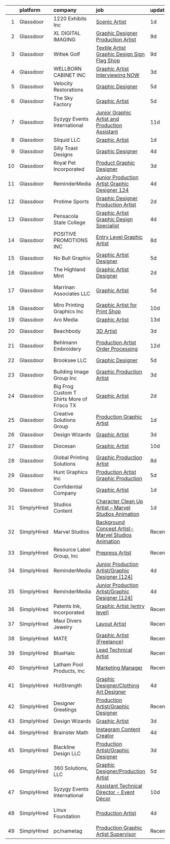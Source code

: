 

|    | platform    | company                                       | job                                                                                                                                                                                                                                                                                                                                                                                                                                                                                                                                                                                                                                                                                                                                                                                                                                                                                                                                                                     | update_time   | location              |
|---:|:------------|:----------------------------------------------|:------------------------------------------------------------------------------------------------------------------------------------------------------------------------------------------------------------------------------------------------------------------------------------------------------------------------------------------------------------------------------------------------------------------------------------------------------------------------------------------------------------------------------------------------------------------------------------------------------------------------------------------------------------------------------------------------------------------------------------------------------------------------------------------------------------------------------------------------------------------------------------------------------------------------------------------------------------------------|:--------------|:----------------------|
|  1 | Glassdoor   | 1220 Exhibits  Inc                            | [Scenic Artist](https://www.glassdoor.com/partner/jobListing.htm?pos=105&ao=1110586&s=58&guid=000001822efb7ac3ab1bb37015bfdd7c&src=GD_JOB_AD&t=SR&vt=w&ea=1&cs=1_697640ac&cb=1658645609497&jobListingId=1008023121296&cpc=C1BF6838CB3F0E92&jrtk=3-0-1g8nfmun5ihlv801-1g8nfmunvj46s800-15527922810f0492--6NYlbfkN0C2ruSLbldHgJRxGqX58M4ekFWuaOJ1Xy3nZgzYPyc2K5DCdI3untnDGzvEr169cKZNgMJW2ztroVJfj03lEsLmzORnLC1o3jre0oAlCk2y7HVDXlcgyXFeh6MGMvw3-WDSZHbEiaj46qFxEGUDuNrlCJBxxVOXR4s51v1ewCrwASw4ewkWnoPMfk9Yo3QkYsFBHBnD1lGGTIDnL3bSeZtrG_31IjdcdR4awEadTMojYBK5mE8y50kuIzqV4qPR4oFYXZTX7qCj1CfrNERXBgkkXYdotzODoJ4ecsM3yA2Ev1O84XYVUKtg5xfyeSLi74vCNLHK6fsWgAMsn7l2wWgweuNDvo2G4CbIj9I2Cr3PzZLH0pf4YL1wgUpbjvwNj823NG9Jnr3JVRwBfct9cKsS9Ey5WpY2D3Z2dFAuSEb_6GCwmRQk_BOg9--2DFJT4Cyw1vHYDd8wgUg06ey7f7xYxinp_ROLd6DGn_EDN4liPKC_LuudNZ-irJUwTEgUwylMSs96yFpDmA%3D%3D)                                                                                                    | 1d            | Nashville, TN         |
|  2 | Glassdoor   | XL DIGITAL IMAGING                            | [Graphic Designer Production Artist](https://www.glassdoor.com/partner/jobListing.htm?pos=108&ao=1110586&s=58&guid=000001822efb7ac3ab1bb37015bfdd7c&src=GD_JOB_AD&t=SR&vt=w&ea=1&cs=1_7617a273&cb=1658645609497&jobListingId=1008005402147&cpc=B05B6D422C45E27E&jrtk=3-0-1g8nfmun5ihlv801-1g8nfmunvj46s800-0879dd7db182a19e--6NYlbfkN0CPEiJEzZq4I_K6S6Q9VC1QMfIsI0INZ1UYi7vjgDL48do-bvsq3-GM81kkpvxJBlr2Dr1XOpgQrMJ1O75Q2NGHSCZSJQCmA16Y2qO9eqyn7iI0WtSjTxOz3PkRvBy1vdzXxJ0W-8lX3J2X4Ui8_em1_En00wuKqZ27HdpNPjDkdtLo6AgdXN3JfGFEHoHBxdu4lCBA6M6vuGGLbVmXhXqcFSQSfQITStAD2DGX9vMmXOK-Lc9VQmVsRDLc5j3hzDWIU6NFVCiZeA0JXw9w3Uy3GqDpgz-Zw4I8_roHL75HWKKglYKxXH2r3u0jARLEkzQVDVroa7wAktPd5bkE0rRR_x4GtQ43NH8PENykwpkyulLT6ezjA1HH0mdbgOZaV0PlWvlfsNYf3c7s5EY0bwfhMr9TJ6IQw0srniGg8TlQM0Io5N6jh3IjlmsqoKH6VFlA02lUzDCj1ua_95Vp_WbEmwuSFIdYMs4LLRFtT4X8G-eRIG4qHrTDWh_5IMBPxkRkubA3gwLWX9_ibV8sScFB)                                                                           | 9d            | Dallas, TX            |
|  3 | Glassdoor   | Wittek Golf                                   | [Textile Artist Graphic Design Sign   Flag Shop](https://www.glassdoor.com/partner/jobListing.htm?pos=106&ao=1110586&s=58&guid=000001822efb7ac3ab1bb37015bfdd7c&src=GD_JOB_AD&t=SR&vt=w&ea=1&cs=1_9e0770df&cb=1658645609497&jobListingId=1008005831387&cpc=F1339989C5CB8906&jrtk=3-0-1g8nfmun5ihlv801-1g8nfmunvj46s800-992c8723777ec5b9--6NYlbfkN0Af7IH--f52cTUDwFMUanxXcd3NiV5wYJyzlyk1G5yREYcHNsx28vaP4liTQMowwOTqf-Kc5sDHJNBP5Kzoire-XtBzx2UkO3FQlxOWSrJ5L1Zhli1IYJ_z_bRkPwZFVhPCdaTcxDWWq3jbHsMrRu-fwSaRlR4Kp23XxZBbG4Q3-ohDZhSnED3JO-G7Fe4AZ_GExJwAGb5q-21s-O-w_2eEUISb98zL5BG_giuD56g1tBn-HuLDZ-mfW6ai1CT90tkwA4BvDzbuT_zt-dU0KgmdNwjYQ7g-QNkcn2HQc6wjK6U8AIMwC6l_u8ecvOwA57MogNypk7_863Js-NZrTrduqzBnnt_RJdRR1fn-W0ETEn1YehBBDrjCh6bR0vuiY_d3oxHnE3eykNctoGt5J0IVrYIc3f4zLXjR1ou5qsbxeNrVMBkwzEd9sR9MyqtIGeMxY6dRIOwmUFIQwaAsFZ9GjRMTnnEH_Z33KNcLLNS_YlnYejaYbc7VB2QwJu6AOITEg90Qu5CzJWtKvqyM5T9Q3vrxi4nJgj4%3D)                                                 | 9d            | Elk Grove Village, IL |
|  4 | Glassdoor   | WELLBORN CABINET  INC                         | [Graphic Artist   Interviewing NOW](https://www.glassdoor.com/partner/jobListing.htm?pos=124&ao=1110586&s=58&guid=000001822efb7ac3ab1bb37015bfdd7c&src=GD_JOB_AD&t=SR&vt=w&ea=1&cs=1_1f11c08f&cb=1658645609500&jobListingId=1008017552221&cpc=56C4EA4A1A191A49&jrtk=3-0-1g8nfmun5ihlv801-1g8nfmunvj46s800-1847472463b781df--6NYlbfkN0AhkjNy_Xj15MaJT8SEVZ_cPLF5-iMt0WSLYnUgPquIKLZkf64LcCBhO6pe0Zxwsq0rnfcOMMPAOY6gpFHejSFos_A6OgFD4Epv7rL0UYgr051P9GyongRzFBdFh3SYtAfD8y0NmFOv44G4sCE4xzsWaLGOJQ25YJOiIhw5bp2r7gOF3HK9pQdhR1fpmSD2NU-Iw688PQQmyy7v-kNjnrKjpvkixI3hdxBHE4tR5733Vq-x3xgLb52nPOoUSzh2t6rLsVwCXoh6RzcmLW8iXUka8gpXyTqqQ6BiHq9H8O7wysba4uphh7edLQZlO_MaQx6cpnfGwqreazZqAD3FhemLA_xb3wWkLzAisYTCttrlRZnCNcTAAH9f0ccHJiE_r5qKGjspV3PFfNKFpEvESNejLtz2Aslp7gk0WMvB6gpKeAoJkYSdut89XhjqtiX_mZIlVCv1_6XlN81WnqJ9x2-5Q--X-BFRGdin5wmlMhfTAddZzFVOrmhnb7yyxGfpmvzrsL4B0nb5iQ%3D%3D)                                                                                | 3d            | Ashland, AL           |
|  5 | Glassdoor   | Velocity Restorations                         | [Graphic Designer](https://www.glassdoor.com/partner/jobListing.htm?pos=123&ao=1110586&s=58&guid=000001822efb7ac3ab1bb37015bfdd7c&src=GD_JOB_AD&t=SR&vt=w&ea=1&cs=1_e2926a88&cb=1658645609500&jobListingId=1008013188084&cpc=FF950A86FEA5DF54&jrtk=3-0-1g8nfmun5ihlv801-1g8nfmunvj46s800-718879dd498138ae--6NYlbfkN0AN77IQYG4qNB0SF0w9dx5AeT6p643ab1gAjaH6HGqssSTiJOziOUFQx-rkxQ2Qw5ZqiSzp86OiE4exoQJyMO2XAhdwGS-oqOCs2Pc9WhbFBAFnax7egHdK2Ha3IMrKVKM9fone8Cqh9ipemaNtng3ZfSxjancQh_XMC3MbpMmbdAtvXX8pZwUythVfsb4jJZ9c8ZAbfFfZLLD6IoQnZzn_z80WSIpX3SEAbJebGnDCDfizhBixBKptMvwloTU695-9t7QxC0_cuP__n3bR1yIdX4vppgZnEI7AOryhTHT2r08UADoJBFrXvqwblFFnhUxcITBR2XSvM7ptKcDGkLP1dyx421kQVr0t5LiiHFW-TkeL9vnWUN_wRqrizMsea6NZX9D0lnp9ajGWysGv7Zs1X_6pK_8INtDZmVShCspZpDEs1W_JdCJ2-98Ybtg97vTKgr7vjM72AzbEnjbEwEVu-QvB2Y6xVI7BuAw0y0QWidNTXwiRylgBkURgutBoy4TMoLtl7_hu9hQqynvP81Jiji17CGFAV2AUXCJzZXJnZoJ789AXw8c_sQQb5_0pa8PIbJhR2GVp32R8UhQA6Po9mfVrpeVvwSG9mfvdr98Bwg%3D%3D) | 5d            | Cantonment, FL        |
|  6 | Glassdoor   | The Sky Factory                               | [Graphic Artist](https://www.glassdoor.com/partner/jobListing.htm?pos=102&ao=1110586&s=58&guid=000001822efb7ac3ab1bb37015bfdd7c&src=GD_JOB_AD&t=SR&vt=w&ea=1&cs=1_32caac3e&cb=1658645609496&jobListingId=1008012115810&cpc=D726EEAC21ED87CB&jrtk=3-0-1g8nfmun5ihlv801-1g8nfmunvj46s800-a8fdf294f412da8f--6NYlbfkN0DAwgduWqBP7ymGN-lTADpinz2i-23XbRAyg5ywqS-MDfYRIU0B2snNffV8zPMQCFOZ0MTHs0A7nnEaV8Ga8q_wflRm0RZO1nrMvg8SvKunCLEycFigDJzZfxZwP0_gCkx2HGyx2T8eL3q4LFQAj4e2yXr80ACd2HnLvr3huSOpUimef9Pp0o4pVsU9ocDHI-7UpV0BkgMN_ay2fT9kdkKOcWY5cDT_7946nWddceklL9l7fqDgJ3ybCYhm8GvafegZvKA6hhcMjoECwKFcG9Dz5vAT2shYMsLk1s8GDWzv2-d6YdPkiOGidodC6kA54EY4d2G40pdoBKq_OB6mhsKV4KiPPj1CtEa-GhhqVWO4al4bcpEeMNHefWFrnRRG2jiw61p44Sqdx9z5gmDNfPO4CUQkef27kTdGJJEuqkE02V1KXRaLUuofXFNU4fGzq_O-5W4Ht9j4dTAgtTtrUPQbB-6ctVwdZK1XR5ovxfCpsCTWRWQMdB6gFLDJHm2-SFo%3D)                                                                                                                 | 5d            | Fairfield, IA         |
|  7 | Glassdoor   | Syzygy Events International                   | [Junior Graphic Artist and Production Assistant](https://www.glassdoor.com/partner/jobListing.htm?pos=130&ao=1110586&s=58&guid=000001822efb7ac3ab1bb37015bfdd7c&src=GD_JOB_AD&t=SR&vt=w&ea=1&cs=1_a1b6f877&cb=1658645609500&jobListingId=1008000529499&cpc=48B9F4758953335C&jrtk=3-0-1g8nfmun5ihlv801-1g8nfmunvj46s800-2e73247150be68bb--6NYlbfkN0DAqrE0ubcd1i61l-uBTtouJ2NQ4lWg7PeDLWwMGm-v8r0Urqffh4se_blAJTipohOrLJ1mLfKR62RYD2YWPA9v4nbGP4NbViKGrbsAi9o8c5qINUi8Y_D9cCMcgnEL9DMowwB4vSn5L5tPddvRPD__nFDoPQ0YVSXCeueGBd1KLY1zCTKr5Y8mZuq3Ifp8PZOZaanRA92K9Hosjk4Cvx_-52iQZc6IC0t4j3Dhdyi4kiU1KFUd_p-hnqCGr5axVdwnIZGDrM6nk8rvmMIK24BSAnvoRDz9QQMjEiHGDXcQ4hri9dgUDT2kIEPJ65nEnJXgiTppPDlKO3sKm0P_AvmAZyVmtlVJ-3z6EMwcrgs4IxRb5qr4sx-1kBZDo3ZsV9usltpVHT1h11viq_yUtpmb_aq7XrLdnAHbTLAi1B_N3L2bRb_fmVyuiIvd8ZFeARGFr-sizyNw1dO8OUhm4atO4XUvu11UZ4jQ6f6vN9rxpKlv8IuE5cqKWKuONPsCmkXquYA8q22PIVad1a90g5ib4oZja8NJT6w%3D)                                                 | 11d           | Gaithersburg, MD      |
|  8 | Glassdoor   | Sliquid  LLC                                  | [Graphic Artist](https://www.glassdoor.com/partner/jobListing.htm?pos=122&ao=1110586&s=58&guid=000001822efb7ac3ab1bb37015bfdd7c&src=GD_JOB_AD&t=SR&vt=w&ea=1&cs=1_c4f25762&cb=1658645609500&jobListingId=1008022929441&cpc=217C45A42544DB93&jrtk=3-0-1g8nfmun5ihlv801-1g8nfmunvj46s800-49c4cd4ee58b5291--6NYlbfkN0AxL4XJCSIpkSFElQoc1KUzmDHVTJiB4qhk3U5zkziJ5O5ZdAoPxm96k4FNah-_rkoB47EePcl73HgMX4DaSvPRfcoDCXeADc75_40atIoZkpNTCI-SrSYYv30JtvxfoJa5kgHsPbEmQm9xe2-lDg0DfBzpb2Q1rWsJ30z-iIgCETE1qxe0yNM0ZOuXiQz3P6xW63zRz0bEl-MxFl5PW9I1Qek77C2JNrtU1Xnt83tJmBCxEV3Ko22I5KhY8dDwYdQkYuBaOJf_TcXpRWyOEBc6ieoK10jF0JmR51C-4qdlByGRkGBpm7Moe_PX_EOuhfteCmQf86bFVSzjdx5GGLa8M6nCa15FdfGkMz-VUXrpaJsN95UaloG4S_PFtsT68_gMtyS3RZZpUQtieNDJxYhjkmE_B9ew-zdIURH2VKIiPiPh5sENll4rwAAb6Zyf5aa5f_pAZFMDdJO5yaMlrqbhDAlJyiBr2t09B2crEllLX4J-20WfwALhwFWHK476nw4%3D)                                                                                                                 | 1d            | Dallas, TX            |
|  9 | Glassdoor   | Silly Toast Designs                           | [Graphic Designer](https://www.glassdoor.com/partner/jobListing.htm?pos=112&ao=1110586&s=58&guid=000001822efb7ac3ab1bb37015bfdd7c&src=GD_JOB_AD&t=SR&vt=w&ea=1&cs=1_24dbc047&cb=1658645609498&jobListingId=1008015411905&cpc=D1B7150B9C545245&jrtk=3-0-1g8nfmun5ihlv801-1g8nfmunvj46s800-1b0564d68a60201e--6NYlbfkN0DsBOlmEAMqZtav1V1WKZO3RUElpafjggtWvxyDQ3xFSifppBEtoJtm6FCYdyZC9TlDb7PYDUWT3YIIDYZjVBRtRs5PMjFfL4cR-lX7zPCxF5bLabKD9i12CiMN-BKsqG0TKTj1yUrtgrtLwi0Fcio0bcp5Hw3JpkO09jqur2GcBGHnj8Suu-dn8SvsopDbOn0rAvWmoJ6xsb6Jam-7kq_yyHa2ZhUS8Z1kU3uBWxZOdTZa-W8y_kXm4ZpZShDP-vn-T7YuNNNS4FLmiQmaMIMp-Zm5KFEhw4-2dINMxArid2L8j3WdewCdY0LqCWJAJf5EvD6e6-u6EJlCQZDBRTWIHAsX0t4KQoJAWu4iluyo9-bLMtCdoI9KeHreD-MnMEIyq6T5JhHQkTN7kvILHEF2gh26wQfvXCOZ7F7RkakmFCJRG41iiPj9H9tatdTjaHKDBhi-2Xb40-ggUCsPWcufO7E8Lpri28j06PNmSVcXzwKb18IwSR7ZvAvTcTtG0Vs%3D)                                                                                                               | 4d            | Greenville, WI        |
| 10 | Glassdoor   | Royal Pet Incorporated                        | [Product   Graphic Designer](https://www.glassdoor.com/partner/jobListing.htm?pos=126&ao=1110586&s=58&guid=000001822efb7ac3ab1bb37015bfdd7c&src=GD_JOB_AD&t=SR&vt=w&ea=1&cs=1_5750c3bc&cb=1658645609500&jobListingId=1008017249555&cpc=281FE6ECBEE2538F&jrtk=3-0-1g8nfmun5ihlv801-1g8nfmunvj46s800-15276c46dba5b718--6NYlbfkN0D0ZqxdZg2TwcIemQ4yr89eGinLCR7bn2QHXosobzuZIHndTq0DHpIG9qUZW2MXIn0pRvJ1kp0T4u8c-JJuz8rqbdKpNehGxzsVdwbCF8rU45XFo4Motd4zt1jh-wgwDW47wi--9YW8xfvbyyMV-U_Z87jHXm6DdaZrg22m1naCSqmKHhodu8VXvcKtUFFOCaAY3Db-vpPsu3bWMR5zRsOY3vO8il6UAHyCe8W5jC-s6zQbnEIAQX8BEsAFYYoKwImIol7F8XTJ_A1ScJ--lHKafFcOupqngwzZWs13MPc8F6bzdlmAM8moij6lXrU6lfWXwxcyiawdrlPHsoGSbHIQpElxTIBU0Sfz7q1NpbmT42CkFyG1UiW1irshnlPHR88mPzn1D-jLcXqvNOwH_SHC8qHOofs_iS29hmk68qD0lsnSh01IYfQkSbukAXYNJjZtzwmX5EzlcKl1vpQ6o2y2vSDgvIhW18MylQhVq1aUUEPqQ4drNwAJwUpE6lLc9VMUxkGISFz6Cw%3D%3D)                                                                                       | 3d            | Hastings, MN          |
| 11 | Glassdoor   | ReminderMedia                                 | [Junior Production Artist Graphic Designer  124 ](https://www.glassdoor.com/partner/jobListing.htm?pos=125&ao=1110586&s=58&guid=000001822efb7ac3ab1bb37015bfdd7c&src=GD_JOB_AD&t=SR&vt=w&ea=1&cs=1_d4a7a59f&cb=1658645609500&jobListingId=1008015049343&cpc=8795CF9063CD573D&jrtk=3-0-1g8nfmun5ihlv801-1g8nfmunvj46s800-483923777035cfd3--6NYlbfkN0BV5xWQvMmIkgUcdRWb7iWRWS4LnwJ0A4ASNg0KGqrukA_POA8ifgoOj7ZHGRdIKnJ6hU-Fy6hPRatKZ6qieiqvEvHj1oqrTY0pPiXCJ8Br1qXsme6Nkk9Pt9LV9bT_ahxJy2MUFPpA0rgFw3VAzODJAa2N6_q5OshETSVwVEzbW1JPJkimDcEuDGFDkUvGDcGdQHwuC6zL7ADEXQlkwydaIUSP2w6wpyDbU9uaHYJ_4U_uyAOs9xzK9tOVV2yQ3HeCjWP27-gTfGIIRZP5sDE0z7YRIPdqQv6K78ijZkcEY_B-aBeGqaKutZAwcIOT0k3P2aNVvuBo6JZTq57wNQwMmypMnEXTa5iG3sp8H6XpdYAYNuUKRztM9u7_t_l3VdfCNq4moI9zGzHTfFPoPz_yr0Zl5RP2CMhvznNG8f3N7_lTaSUvu_kRtADAlBuNhIrpft01EA7TR0wjNOL9ZlGK1-oh6Ik_GRlFilQWZaNYgznuKpJKES4HNaVLsH8fcfN1GId5jPoZrQ%3D%3D)                                                                  | 4d            | Remote                |
| 12 | Glassdoor   | Protime Sports                                | [Graphic Designer Production Artist](https://www.glassdoor.com/partner/jobListing.htm?pos=119&ao=1110586&s=58&guid=000001822efb7ac3ab1bb37015bfdd7c&src=GD_JOB_AD&t=SR&vt=w&ea=1&cs=1_0c2f632a&cb=1658645609500&jobListingId=1008020644097&cpc=AF02A54CD0F60729&jrtk=3-0-1g8nfmun5ihlv801-1g8nfmunvj46s800-00b6188497aa4cc8--6NYlbfkN0CwiEwbdmvrVHvHW9d9F7SLtR4mLhmH1TiQoWvCTvHixmtSb8Z0WEK163ntr0nASGL_3cy9EsOlYaKnkUuzWlFS9tZ4AhvxdTRGqHeDHsVBef5n3ZXfzk5qIW1FWT3XF1scCRN63PjpAeJ-QmwnmWYXuT8DkwcE3NA_MLZ2DichtE8urJGhsO_TxswY32EmDBTQ363eaeLv1rgkObEfZgzAfedLbRDDZIWZpHS_PdeAcMAdHDj0n04uYUJ0IIq8Bh0fVo55yGIIQYDgp2PhrGztMuNpkT9yGTNel-uqEKTV2DHuu4iSUAasW2fsBcRnjIt-baXqX4pRpEs4I0KcZ5HYAeuXYeEBJ-MSOc0Zrrv8ug58-OSymeYxAeQxXM94f5-z3xrX-91Tdu9QNsn3i4Of837MT-TFFunkN-oxWG2HLMQf4GQdXk4Rk2S7vbZU9NEaDSg4e5xgRpqHhrdKKuzFbp2AeJ7ZWE943Z8EtGmgzLojBWuQmOykMgk2GWVA262-8Q9QeJ8B9sxtX6N4GFw4)                                                                           | 2d            | Seattle, WA           |
| 13 | Glassdoor   | Pensacola State College                       | [Graphic Artist   Graphic Design Specialist](https://www.glassdoor.com/partner/jobListing.htm?pos=117&ao=1110586&s=58&guid=000001822efb7ac3ab1bb37015bfdd7c&src=GD_JOB_AD&t=SR&vt=w&ea=1&cs=1_55c11203&cb=1658645609499&jobListingId=1008014269685&cpc=88C71AD61D38E582&jrtk=3-0-1g8nfmun5ihlv801-1g8nfmunvj46s800-f0a499c2a47508f8--6NYlbfkN0BrQ8kbDnA2Z24IGF5ZG6_ba3EmzzgM2IByfSEm5EJYdRvdefjw2PHzO3jIGd80qrPymbHMT2xt26xqXg161hnhkti5W8F64xMTWgUKiuaIhZ9uaed2qMO7ctb3qkPBnA_0fHMXGzXX9kVtfekH3bd9gra8Ck6AcIO6Yn0-Sk9Na_nh6KekC0NEJyFfEKPSt8t62w6wf1Xbrbw-SXzC53Oq4gJbGWlMMRsbJ1MAOO_XZDq0_G2NPlCEacH0eS4imPTswKvd94cktF3mPTBaskqPLMkHv2R7b3wahYVSECdG9-tuy1QK7ng-bPubWNxGIEcsY0xTdON2WGbqgRE-6ggr2P6BcjS1NMAQ82mYP7ILb91WcrkNizJfelSIkV1HPb49q6rxIVp0aJzgHoCK0i0BjSjmV2A9CIqKVqww7rC8jnuuEgsTZMHJl4lE4mirLM4BDBK30gR-R9KXISWW3bjAGRLOOXKeWUQWoaCLvWroVd5DRjICAB4bVYrtUHlnb4-c44xzpwqCFA%3D%3D)                                                                       | 4d            | Pensacola, FL         |
| 14 | Glassdoor   | POSITIVE PROMOTIONS INC                       | [Entry Level Graphic Artist](https://www.glassdoor.com/partner/jobListing.htm?pos=110&ao=1110586&s=58&guid=000001822efb7ac3ab1bb37015bfdd7c&src=GD_JOB_AD&t=SR&vt=w&ea=1&cs=1_832995e1&cb=1658645609498&jobListingId=1008008432789&cpc=9FFE37255B2C047E&jrtk=3-0-1g8nfmun5ihlv801-1g8nfmunvj46s800-98b47749266ed3dc--6NYlbfkN0BxkLIcfe0oqaYINownie861a0BJtkzmJW-WyGv8J0JYLPI_pkCjhnMU2Sahv1K28tUy9OoKNHnn_mzEpIJ1ihvUIFFwpimNg8RAwffIBIg8QHjMblIN2KKLIvsHVW-qDud3XsDEpPRfXwXkVIrxTj7pZAuN6-DFQNeXQ4AzUle0ydCJGPmBxMIK6VFk5NWnXtlnfbD3afKpQT-rfCKWRQP-o6l9HuvvAhultWbPF2UVqIlZ8GCC0N3_TkOZAs77c4WQ5OW4TNH55s6Vv07AteCueFuMWEfw_8FYWL6QecNpWJ03PhDeeieEnSHRYW-7lRyOtGUvTnj8jfAcrSLN63kJidNSLf5ca6LBBTW2akXeB2VfwwAT1Nu1fYNcBrNbB10A-g_jGjla1IZQ5jCAa9pvlqm4UhdL-33K1EAve-GA5vqpwe4l2kPwgkvbib9j33KXWJXmYT87zqGaT0mM7jcZl4ZRZ8YNJA5RdTDvTxQK0QmtzarEkO9TuCGbSyaKEGPMmYkau-WNg%3D%3D)                                                                                       | 8d            | Hauppauge, NY         |
| 15 | Glassdoor   | No Bull Graphix                               | [Graphic Artist Designer](https://www.glassdoor.com/partner/jobListing.htm?pos=113&ao=1110586&s=58&guid=000001822efb7ac3ab1bb37015bfdd7c&src=GD_JOB_AD&t=SR&vt=w&ea=1&cs=1_137239e3&cb=1658645609499&jobListingId=1008013155811&cpc=A938E184CF850189&jrtk=3-0-1g8nfmun5ihlv801-1g8nfmunvj46s800-9280b467050f7008--6NYlbfkN0DdNONLqhA8z6QrX6vw37qu8cGScUjPKwqVQr3YAsb4-4kNYp2ihaw9pBTfR2Pr2sOjS3SbW9jIWRlbSodcjy2t83u5O3sx0CEEPNChaDPmX3BWGu-dPAMc1e2b03vahfsbiIjslEMBDhVUpUEvOAimc2ly-RhUZVTfzVinDTToCsPIgaH4_M73nQuWTWTXsk8NeZPnasam6MrxBE2UWBH88xKaF2gCeUxSD-Iw6dMSF0gxV9XkfHikiugVW2sg-fla8YIeySAueIorjxC62bjNx9GbfvGs9AoZSahGlbyatDMEUA__tWjtTnRH8lSlK9JPAcJEmwonVGHhyyt9xtPXxkPTtcCF7n7rG5BCgxykFj99kz8Elb1h_0bDTSro-q1AtTEcMXULz9PZ80XKrdhq6rs-Z1sQ1N2fmgj2n5T1AIA1Fz5NorL4fC_F9L0gWRQbYZ52Pa1tsUruyVzuuIiy1XxiekjALffUvzM-izg1q4tFMT_27xNgBXQDtaQPQQA%3D)                                                                                                        | 5d            | Pinconning, MI        |
| 16 | Glassdoor   | The Highland Mint                             | [Graphic Artist Designer](https://www.glassdoor.com/partner/jobListing.htm?pos=103&ao=1110586&s=58&guid=000001822efb7ac3ab1bb37015bfdd7c&src=GD_JOB_AD&t=SR&vt=w&ea=1&cs=1_8a737430&cb=1658645609496&jobListingId=1008020364592&cpc=AF2D762EF527A09C&jrtk=3-0-1g8nfmun5ihlv801-1g8nfmunvj46s800-97e7ceacd8238ba8--6NYlbfkN0D788tVLZnHYB2JKTLmCXo4PydfvtZKcdbYx6lxKaz3Imdx95jlIVm0OnuHO2Jw_5KYnwsw6zqlQHL1b9GqUOiUzoQT7RXcgfF1MGX-6tBFE7pzR7jzon6mOafBPxFiax4OJPMN2HyvYdjxoclwO_3degKD1qpN0XVm4PYnEPbla3xuHBukzWsGpGs-P-CLDgwLQSVEWlgxV2CJO0bZes3sAmyP-lXSmjh2tbUB1QilcioSgr1COpjVlQ8vun7OdZei8OvlKifqcje49BsW3z2erfY2_onkwR4XOW65UJF1FcAnCbmiNNaVvVTTS2ouA1IhwrkWozUmEAaK4EmxoznPhjA0Z0u6qZdKR8XzirgeB7_18hMlI5HYX21y43wERXBqrqJJPvCZzWM_6RNFHN3XX6l93DibYk0NzSu78Av_XjEjtPnrCb1GR6R31eAFN2sEiSzjyg2XQyoVk8kYQgzv8Ek4RdONFirYn0UirGcjQLpamiP-dEmdModqZD_IJkuj_M1bSU4cIw%3D%3D)                                                                                          | 2d            | Melbourne, FL         |
| 17 | Glassdoor   | Marrinan   Associates  LLC                    | [Graphic Artist](https://www.glassdoor.com/partner/jobListing.htm?pos=104&ao=1110586&s=58&guid=000001822efb7ac3ab1bb37015bfdd7c&src=GD_JOB_AD&t=SR&vt=w&ea=1&cs=1_483a5903&cb=1658645609496&jobListingId=1008012020160&cpc=64DC0C913FDBAADD&jrtk=3-0-1g8nfmun5ihlv801-1g8nfmunvj46s800-d0d3145089aec4e2--6NYlbfkN0DzaDHVbxJ-LJZej0v9fk4K-FwNocoxjQ_zxp68kPBvcgR9UG8IK_m_cyK7bRibnjp2ZeZUK7QwJwDsLm-I7t4pQC942T1US4nsZiv1UkpE5yWyI44klmBesQxSm8EyHN-tlhE2QJaoO_1-1QZVqzIvIo-NqbOSGGZYATFrEbFbzGARjqiOJyO00RW8TmvCwvvj_j_Kw-74pbX3dTLa2puCuDtHH8QkYQznFtkum6H2MJWA55d6p9hRgTQjpJF9H8mI4SZIi2eW2C6GQ38ppF5jANplQZnNWsj8pfFr4nbDkeT8YVazX8tc6iPOhy53cmKPgLM9J1ndO3SGpwcn_7_4iZyEeEpdHiXsRl_0gj3PdY3SMDeaWEwUwr_Cv4ZfO1Lf6UsUl5UuCyy4_9SSOi750zIjW4UjegX_5JDiw2IKY-tn0-__8b-KTed__NQKwMB6tZU3KlA2aYlIa7kIvr6hEf_1dBUELbcWVCM3PuBsZvLPmYUosDibtHepZ9xXM7M%3D)                                                                                                                 | 5d            | North Kingstown, RI   |
| 18 | Glassdoor   | Miro Printing   Graphics  Inc                 | [Graphic Artist for Print Shop](https://www.glassdoor.com/partner/jobListing.htm?pos=127&ao=1110586&s=58&guid=000001822efb7ac3ab1bb37015bfdd7c&src=GD_JOB_AD&t=SR&vt=w&ea=1&cs=1_e9fb9413&cb=1658645609500&jobListingId=1008003854812&cpc=87A0A889578C8297&jrtk=3-0-1g8nfmun5ihlv801-1g8nfmunvj46s800-9b308361880fb345--6NYlbfkN0ASengVqiwM8dEeVIsxgwk2tMAcv6wZZlNtE4BYC8cWqI6DIh6MAS-gLEo-FOBTI0tFhbI4F9yYG9mKyL2iDnwPhnqAYNQJLYF7QMq90shvXZ-DgfrzRnkD3Uvq_THNZlJlqf7YZ9voPiC-oenKZxvj0YsvpjqHjQnOk8G0A0jto5Apq6n4AACle8DbCx7_hDK9R26p_-5SySr_Ph3kRu-YmZv-Daimn0b4NfcHepsQujNYDDcfP1JK_SumZ9Q_1ASv8YksfYRWcSJa20Kp2nf1_j93ikaOml61wIhhgKP6JvoyvzZDbRhznOK0W1sAMEfY3Zh47mqBi4o5vjwdZSMxWDEz3SxHxY-q0Ai-Z3mvrk_jNaBoPLaDBWd1FvejXEJ8_waPTErOZE6eBAzCTymq6Jofl3T1olpadUgCnJzp3V0WqoJPzYCKnvGiPp3E09VLUmeCXBARBU_Mqwmt6dyRBSstJ2evREdTN_WZS5Je1P9vZ7YbYL6Zcge3WfLO_VE%3D)                                                                                                  | 10d           | Hackensack, NJ        |
| 19 | Glassdoor   | Aro Media                                     | [Graphic Artist](https://www.glassdoor.com/partner/jobListing.htm?pos=114&ao=1110586&s=58&guid=000001822efb7ac3ab1bb37015bfdd7c&src=GD_JOB_AD&t=SR&vt=w&ea=1&cs=1_2383251d&cb=1658645609499&jobListingId=1007995181669&cpc=65CC663E25211861&jrtk=3-0-1g8nfmun5ihlv801-1g8nfmunvj46s800-b35fadad7f50ab7a--6NYlbfkN0A953Z9EfJZc5Z9y7Wb0NkuJO-5BBnqXCJSieP3bN3oT5bPCnx7cVWYZU4WcOfgGZu3ldGZ5obnUbkJH5KsQnH3TNPfct-VieO3lTzkVZi3BT-4zjgeApSVjPW8ZK04TSBGo5-UR5pdTgjEXgUaH-oLM-sgvjuKzpAkp3Nz1gBW3aEtBkZ2ill6mFlmJnyr-REoX3_AiBL3iVY3fXzl2jVeeFkE5n1qmX97GwJDJUY77pbGEr2VMNP6_UYbgRH2QzvUiFjfv53w-2ZS0ocoiwJodlexBL7SMNsLd7jP1q6teWO9FLV95Tbtcns9Hr13uILHTye15IP9m2FdR1PEaYKHMjf2emneRnj3TmL7QGFgRQ4S2OYP3qJlWivDzaYEnbuLI6LnzpgAmBNGORexM3FRYkpe7el-qneS0feVYrSMIXgbyvzHx59tBmGtxya3Jg3t4cSmqklDzoXFPR6BQJDMm0_52S_MBIYt1gYvSratMQs05zuUOg-4)                                                                                                                               | 13d           | Troy, MI              |
| 20 | Glassdoor   | Beachbody                                     | [3D Artist](https://www.glassdoor.com/partner/jobListing.htm?pos=115&ao=1110586&s=58&guid=000001822efb7ac3ab1bb37015bfdd7c&src=GD_JOB_AD&t=SR&vt=w&ea=1&cs=1_ab30deb5&cb=1658645609499&jobListingId=1008017613559&cpc=59DEFF8D475298C3&jrtk=3-0-1g8nfmun5ihlv801-1g8nfmunvj46s800-97948771769694eb--6NYlbfkN0Al2hlF_s5GYOO9nq8WXaG6bym1zLAFkgBiQUiSvvwQ1eB6-y51zXSOiv4jFipYNEk3o6xb7vYLb3xPtH5GNMOT2t1k4NcIqnDUKxKHUJlCrf2FMy-tgKmoKFdjlzPrt7mb-E3DBigtVTo9RI2zhp5w0Y9b1GedRam6Uz0fYj2n3OXFO0L18AQHZXw6Ui1l-84lRhvrEjE8R2NIzNB5FxzyWJ4vd5LHt4WMnlwH0jJtxFMWMKVwA_wPM108qEdWaC0ZtYXfWSHf17t6JGAMS9Jdbylqjn4eBOQ_t1vfW27x6tQj9tl-BOGJwuTQb1hMm0O6qA9Gg0iCwgWR0_26P5S4kWL7GQQ_wSumsf1T2d3cHbc9OJFRfEGw2t_AYkE5Iiy-5Ze6YOrc54GBhcNZVEOvEZACR_vApPYeae2Pr0AJghJrjdbNSZrdnzeh9_WAnPzoydS_x7yNXtdPDZy1_W0XqgpK3afxmrVdcf_tVptsCg%3D%3D)                                                                                                                                        | 3d            | Van Nuys, CA          |
| 21 | Glassdoor   | Behlmann Embroidery                           | [Production Artist   Order Processing](https://www.glassdoor.com/partner/jobListing.htm?pos=111&ao=1110586&s=58&guid=000001822efb7ac3ab1bb37015bfdd7c&src=GD_JOB_AD&t=SR&vt=w&ea=1&cs=1_7051334f&cb=1658645609498&jobListingId=1007998060115&cpc=A7B4A44948C4CC92&jrtk=3-0-1g8nfmun5ihlv801-1g8nfmunvj46s800-5b7dd1b1cbad4cca--6NYlbfkN0BIcVZ4p-8k-YIyyi9RUk6C3zvaBBPHyvVn7P9WxUpenHRy8mRQ3lpUK7gWF2OgjETRduomiP0JkG82k_9530DV5HNU1UlMEE72PEkx7tU2l_E0geJfTNb7mm_bp0I1kjmb47GhUNDUF1Q8W_uyoIcaGxENimLlfPyanAGCQH1HC5ItGoEi8UIDyWXeAU-DLgVBhGbPfLeKFZPv2P5lVXxbxsC4WS3g6xzhGGSNkyc09987TNkF-PZELUVxy0WTswitUOgWm2ncBfPaJ0ODJ_OPTZCYTwaKIU8rqob6RH2U1o-e7UXuDueCGNKAyAeFJAVGJBXUy8W1w6tgo9zvGcq0eo2bmK6N1jnyotdrtPiM-7U91mYVMBK_5lWrrD4yd1VJjmvhq3Iq3IkVYd3pwu2NmGf30Hc-WysKGvAt6tI7ScIhptOdWfnM6H4Y8hQKVnN80UnnxKYzZvroCKiiHPaRkFy58RRVu6C-vrCbJkAmzc0iqtGSihnhaEw0V6ylDmR_FN8JFkU39UWQCA6fNWGu)                                                                         | 12d           | Chesterfield, MO      |
| 22 | Glassdoor   | Brooksee  LLC                                 | [Graphic Designer](https://www.glassdoor.com/partner/jobListing.htm?pos=129&ao=1110586&s=58&guid=000001822efb7ac3ab1bb37015bfdd7c&src=GD_JOB_AD&t=SR&vt=w&ea=1&cs=1_4e459be2&cb=1658645609500&jobListingId=1008012581609&cpc=70D6958B2CFB98E6&jrtk=3-0-1g8nfmun5ihlv801-1g8nfmunvj46s800-9ae5bb4da07966d9--6NYlbfkN0CwBHZfzB24kXZIfH3kkQeSVdLrhgGPWJNO51Udk4ZrR7dXRJYdB9YOzPU57MDGzKbvPB2pPabfes9sgKcU5gsg156B-YXhD5U5M-SZtg_Lh1hjcraTFSF2IdfeYo0Sw3aUMT5C6CDC3QBpKNAjFGaSE0PCB3SbCNQEEaB3szYYBGAtuTMcpM3VDf8TOO1_XSi3ustw0PRY87Nh5jdFbpifBTpmsmrxbi4Ub8baMjxxLcpU-nCVeagxHnWAz-QQdiAhs6ZNXRTYkReu-OIhqIo0961yJMx5lcE0r4uAKQRw786bTtTzZmmzEjuBKMI1P1CIVrT7nVglk8mhATG12zNsJEWaF3ZJjOfXJ1q4S2bgKQ_EJ0vU_nF1iLICtfWuKF-YUO_JFsDahAuZ80-QPFiCAkVr65woZJhOZjEjvMI3w5YTCkv8KJOfc2WZbaOdvgo98LYIlDLzW3TRo3DRo1DzdVM4TdzyGhZXjytAKc0PN6N1ttTLnXdVTf1BEIPM9tE%3D)                                                                                                               | 5d            | Pleasant Grove, UT    |
| 23 | Glassdoor   | Building Image Group  Inc                     | [Graphic Production Artist](https://www.glassdoor.com/partner/jobListing.htm?pos=128&ao=1110586&s=58&guid=000001822efb7ac3ab1bb37015bfdd7c&src=GD_JOB_AD&t=SR&vt=w&ea=1&cs=1_bde01224&cb=1658645609500&jobListingId=1008017841398&cpc=3DB599BF2F4828F0&jrtk=3-0-1g8nfmun5ihlv801-1g8nfmunvj46s800-703075e7c0f4a9d8--6NYlbfkN0BJ8cQ5ake6AjiXrQjmL-HisxaslZenJY6qKns1Y1ZOjcfShxPZoR3w2L_-XT_9cmHqvC_rGrpHdul6qfKTBV1udzIn2oAaX4MvYoiYX7CuyYznB6Zsmg_6DKcS3LLdVH4kzWcd6LdIYBHjVSOCCTJ15abEDSUc1al4ktiTS4hFsLVWLQdNAe1yMEL88_S--de2ij3DPGt4GRCwaDj3qpOmItoMxBp_YlFxMzDumUjamn7TgcCClHf7RpolyoWGJb0UAabOMV6RcXgY6MAkn9maLujpqUqVXnRW-8pFwBwQU2Izi_kyjoLaX-Uy4MVqY-aUGNPgkysIC-fnvFnsQumsko6xusk6YuVfYV6408oZxpx_OW7reQ_fipkX3uIqz-C1rCOuBRucUGUTXqhL0zQISKtj3NAlyLrvt2OoUEMY8mv57L5JdZ-TfVwMN_sXl11IyJc0_0aYoEilmV2CiLHmPciR0a0agCD-emellq4ZCrgCylsfyU1A11_KFGZm2Y0V8vWWaBv2dw%3D%3D)                                                                                        | 3d            | Austin, TX            |
| 24 | Glassdoor   | Big Frog Custom T Shirts   More of Frisco  TX | [Graphic Artist](https://www.glassdoor.com/partner/jobListing.htm?pos=118&ao=1110586&s=58&guid=000001822efb7ac3ab1bb37015bfdd7c&src=GD_JOB_AD&t=SR&vt=w&ea=1&cs=1_7dcfa027&cb=1658645609499&jobListingId=1008019815158&cpc=9C4F014304452074&jrtk=3-0-1g8nfmun5ihlv801-1g8nfmunvj46s800-247dde80f9cb8d9d--6NYlbfkN0BbEMRzxOAj7U_Km12dvMdOEaGriC2aJmzcsxZ0lI8PoDqpTS3i7nQT76Ns5hc5v-2F8sg72g5vT111xF1Q-AC8I9lQp-RFIwszoDOWnsrAohromd7fuuS6u_F9NYYsWbWzEwNdKB7M8-cPczDWjGI6ZraeDWWB6Wegv9aUT1h3YBHNIU990MU3SZY4DNCS5_TNg9G9UJV43uFGNEZPM0FP4Op-npCZnHVLeStAJUtb-os-UOVS0r13_ARWu_sVpp2QzBTFVzqVQ2AGx3V1HOIzAV9gqfVl6xZkT7oTMxj9w65NnUM4GWaEzOPxjDN2swBM1SobtR7NbpIeiC263bl1LjDXBdJ8if32OAdMd8nLQd-A6w4V-sbZerSyZa-t5_jwfcYbQuKnbys5GCf3hHcHuCR3NTBQY0W3x-KLbUcIrWT1rI2JiZ1Qlln_dhtlRvpWULX3OffCCkThIhn9n0ZvVsWgzISCZbGEBTz2R4ON9SgrWDLqRSurLKV3rmwgPMo%3D)                                                                                                                 | 2d            | Frisco, TX            |
| 25 | Glassdoor   | Creative Solutions Group                      | [Production Graphic Artist](https://www.glassdoor.com/partner/jobListing.htm?pos=116&ao=1110586&s=58&guid=000001822efb7ac3ab1bb37015bfdd7c&src=GD_JOB_AD&t=SR&vt=w&ea=1&cs=1_6f7465fd&cb=1658645609499&jobListingId=1008023261017&cpc=AF02A54CD0F60729&jrtk=3-0-1g8nfmun5ihlv801-1g8nfmunvj46s800-6dc99ccb22c31cfa--6NYlbfkN0DdLn5tXN_RiyJSiFodarGZFJKa8s6F6AK0THPBWp05MQAviCpm5lNzACRcHVgwZNRBQT2eJY8-Lsdzjd_hzgdg6ELAOAAMLrEWX_v5T-PgpcOCSJ5QzTR3UlCPFtf-knWHPgitqel6I2p0LyP3YJKgkjrgpwDTWV3oMGKGEaeyAMVVJ4PRugzppO30qDCYdZld6je-iN2_OepSIdjmuOEL18X13cVKAB2HQ_20Q6dG4Xy2Dd1nu8mlEoqHPL254icqsENBHDHyjWimuIInpYhMFpZ6BVma74EsakGQ8gMvZnw7cOpiHW0eXrnPktAD9o-bTilZDP5T2Au30TXvQ1vo-kmpn9o55_3M56vP6k8YyKKwmMpkLeo3IAKcsEtrOuYeiptMIWStuGh89D_MpL8w27iztGwtYnTd8RNKXVXOA6sCcCd8V3K6p9KCVhIGMHG-bOjJ32t_rZL-DCdvNIy3NlZPWddEhffT5xJWrD8pLPqh7BKejp1a9y2fd7BQUdpuC_5PqWoZgA%3D%3D)                                                                                        | 1d            | Clawson, MI           |
| 26 | Glassdoor   | Design Wizards                                | [Graphic Artist](https://www.glassdoor.com/partner/jobListing.htm?pos=101&ao=1110586&s=58&guid=000001822efb7ac3ab1bb37015bfdd7c&src=GD_JOB_AD&t=SR&vt=w&ea=1&cs=1_075da9b1&cb=1658645609496&jobListingId=1008017082881&cpc=4453E7D8BA65D597&jrtk=3-0-1g8nfmun5ihlv801-1g8nfmunvj46s800-5eb5afee997f4bd1--6NYlbfkN0DKot2GdX7aLCFVIdqBi8rCD-Ilo8fI34K9l7wd0hZbrS9lgiZmjPSEcxvrasLmPAURG-fb2A8HE9gWVsdwDIgwWgHOoBueZQzj8lYreGBxaOZuSk-fdUt31a35qAgWOrPI6Yy4sHIWhMF0sbtjGsFyTqnx3F06HuGaU2z6CpPgGyvrLVNGl7D-QV0UFeN3z8onU66ouC1VnbaCojkRIeF7wdaWke-SLhPL0RPFV4y4aElUz_gUqcb98gbCTDIT-oEb1JqTdP08pXXkpC2J19oj-Vap7IqihCFXuvWrcYCPxG1ToPdNIlM8BXwxYcTKGgi3NDBorsyr2QeD6Bb8DamV4kG68lmRUPOulvQOoOyggEOdZZTuPB07nAzlQNxxtno1XPqtBRQURS_HrijsdqaJi_8Ky40UlNweifT6Szac8ASTPq1YwPzL9jL2LiEKEW5MB2uvSeOlgxNW8mse9u_C6BC0kT1vK-DOO4l8J7A9N9tPwPUE4W5fWYKpvOFoWQqvfPR1Uw3NvA%3D%3D)                                                                                                   | 3d            | Bismarck, ND          |
| 27 | Glassdoor   | Diocesan                                      | [Graphic Artist](https://www.glassdoor.com/partner/jobListing.htm?pos=121&ao=1110586&s=58&guid=000001822efb7ac3ab1bb37015bfdd7c&src=GD_JOB_AD&t=SR&vt=w&ea=1&cs=1_bb61fa76&cb=1658645609500&jobListingId=1008002774434&cpc=618B7C2C2BCBC227&jrtk=3-0-1g8nfmun5ihlv801-1g8nfmunvj46s800-d377e8cf9bbbbaa5--6NYlbfkN0DRxgH6faVpfnP0KSDHCWxWsaqr2kS3YdhrKzS1fmHZ_NHE3PbRvVKj3hY3k72ItWG-fjcFju0VrlnALBQI9-v8oc2d3mk3B3Fe5Mutc-8MBZWrKTMExkYMUjMvaPqHBpfw8WxXShq9YRxLiya8sJZzE-naGCgVxuH8LEKE5mWJrYe-XH51AU71vb-C-K63TR2ZHIymv6lF7flPg4r8basDY_Hls2xxiZe3D3CT3fGtkB10rVIGFn243ttRorvfGjvj2vG59Fi1gLCp08OWbUu_1Gts7Vcx6rQg_Z8ZiydLNAfvqH0yl8vJ_P9P8RWKDyEH8spArTAxyUWYEfW8e5S6VfQVwiv2w1TNd3EWcY6dz47cfN-p97oKAFiiyEl13PVu7QKV4NKIjkDzk_qy5vkcRzvbqALxTacDzjiTI9TflWvIxOzlXQZsE6ubFnEDR1Gk3CHc6FK9oB6Wraccp_8mbCwmg-oLy7nqJvhGtLtnjw4-e9IRIps8)                                                                                                                               | 10d           | Byron Center, MI      |
| 28 | Glassdoor   | Global Printing Solutions                     | [Graphic   Production Artist](https://www.glassdoor.com/partner/jobListing.htm?pos=109&ao=1110586&s=58&guid=000001822efb7ac3ab1bb37015bfdd7c&src=GD_JOB_AD&t=SR&vt=w&ea=1&cs=1_edfeaf93&cb=1658645609498&jobListingId=1008008577163&cpc=01C0F35AFA5AA31B&jrtk=3-0-1g8nfmun5ihlv801-1g8nfmunvj46s800-c680c8821da4f032--6NYlbfkN0ACTeRvGRFS6hadW-07x_K1RnsIE8OdH4tufuZ5eRAiXjEXEFX9SmNeWz8uCx9A4rnwdVSfZsdnoYMLFJx6bVCd9iMue6LuBx3q-PTM-_6ic6cYPK4kBpkx_boXmt2sjbr2GN5hajERBS30n-Cx6gP1Wv-G7e1KU2vW88vE08riqMwSwMdeYDL8w_OLRNmMmzpEx9c8tM1GsDPUfLLkoLVc0c0DF8TUCLwM-kBpVGGrFeOJE-pv34mNLLgZveC3-2K8GC8lJXCyT6bS8bWY-scClBEstWW_u5nFcL3rdIzxD-SpzbF_VQrvH4D2yaSz-NN5LuqrgKUrPfzdDS1D4IA0DWYwJ1J2ANlWzEe-VELRRBc9ucB1vTP965SPbgNFma2yEQeI8MWTOHHMwoUCZKJcd3nHNIOiPeW2k7JQ13Ss6H9yT_2gkAYmOb5oyhXY40j_08cR5zpfwjAZrpYnzlUA-dkVKJMd7G1wB0SUcswor1A-IugnP570Z8rLJH5VNIOpJHM_L6RyAA%3D%3D)                                                                                      | 8d            | Austin, TX            |
| 29 | Glassdoor   | Hunt Graphics  Inc                            | [Production Artist Graphic Production](https://www.glassdoor.com/partner/jobListing.htm?pos=120&ao=1110586&s=58&guid=000001822efb7ac3ab1bb37015bfdd7c&src=GD_JOB_AD&t=SR&vt=w&ea=1&cs=1_f726ff00&cb=1658645609500&jobListingId=1008012087588&cpc=2187E14FC6F1B769&jrtk=3-0-1g8nfmun5ihlv801-1g8nfmunvj46s800-373f3245f1041ede--6NYlbfkN0Bqu7Ztqn5X-aBEyVwJJIamyfX6Q_oR9HkxbF_uT610E5x1uLuLERDTC_CoUciGVA2ljOaQNnc6_mo5MGCzKj9gLWQj6r7-YER_4gm5Z8jBZsXXe1UrBCH3u0a2oFnqHOEif15cNEX9u-uBeS48UhJfKDNHGqeZs6wTbclL18jcMRbJF6nCSjO0T2xBIKfadgMPZvPXEe5MOps5tZUh6Ly2kYjDa6T780jyuJoNqJ6dktFovpCInnf52k138FdMQy5iHjqyBAbq0gzXKGTAShKkL4FMm_jJWtNqaVe3Jjdgjenokkl4F2ftTqBVg8H6pBvqOMrHPzQPVmuWroMl01PyHgZ6hs05JwheMRiMzRItuiBUn_ko1HMdopZbWXsdrr7A6zYL8nJBxqtcJord0yxQkR9MersNsrLebpSlzz_IjmN1i1lLQSwd9KK4Ktu857cIGdefuq7PrgfcjXuaudlA3BMerUM_J23uLNNCml9MtPc2xxGGnLk8n5MnYRmDfvU0h19PrkpfHzMz5r4ULUAH)                                                                         | 5d            | Derwood, MD           |
| 30 | Glassdoor   | Confidential Company                          | [Graphic Artist](https://www.glassdoor.com/partner/jobListing.htm?pos=107&ao=1110586&s=58&guid=000001822efb7ac3ab1bb37015bfdd7c&src=GD_JOB_AD&t=SR&vt=w&ea=1&cs=1_8c88d5ed&cb=1658645609497&jobListingId=1008022963314&cpc=42BEC95245890617&jrtk=3-0-1g8nfmun5ihlv801-1g8nfmunvj46s800-3fb74de92522fb57--6NYlbfkN0AU2dhkMC4JP3sOVE7V50KeNgB3ldTIOpNHOQiaYJ9Zs4aWZZtThtQFC7RLhXYfyapvdhRcVKm94qaFJPoBIdo-vF7-1LmtO5M_Fr7oJp1GySO_WZUJNIwUaR7KzmSfcu5wJTOTuf7Gx7_yPZjqCGg1ejtyz4XqJKkBD4Pn8mujAcJdYuKb2JnNwoF8ih3j2G5cKl8Rd4737Gpl_MIgGv48yUn_j6ucxornJhDM6hT5xtUWeLfaHPqoMdyl8fJPVDugX9HHuXancB-aI_SfR-Z6kySPgm8VroViFyG-ms_ql5Z4oA1ZC14q6xwH3p7JOfXY6P05vXr1h1BmIgKO-IsdcRoDh7votghcxQGc2T3BeiKZoPRtHRHxT0d80ba552p9DLxwRN8tTVqU7iNrii4NUBQKmyuYgtMH2vANU5dQT5l7n6M4Q31O-Is7ve99HKkfgo7TOCc8HbkDpBdF9aHyG6w1IAjZq37MPteMKzGs5W_5J667A3OthRD6qlNHZXT_KHAXSc9ylg%3D%3D)                                                                                                   | 1d            | Bay Shore, NY         |
| 31 | SimplyHired | Studios Content                               | [Character Clean Up Artist – Marvel Studios Animation](https://www.simplyhired.com/job/4W3Aw4hbaD5ednHi3UQrQHaDJsqVGaWCvKU1IVTgeMyta4h0NKRVHw?q=graphic+artist)                                                                                                                                                                                                                                                                                                                                                                                                                                                                                                                                                                                                                                                                                                                                                                                                         | 1d            | Burbank, CA           |
| 32 | SimplyHired | Marvel Studios                                | [Background Concept Artist- Marvel Studios Animation](https://www.simplyhired.com/job/qk_KWgxnk3jJGDxW7vJr6D1Hh3U12Fbc3-fFjamEvDU9hTF7b7cYfg?q=graphic+artist)                                                                                                                                                                                                                                                                                                                                                                                                                                                                                                                                                                                                                                                                                                                                                                                                          | Recently      | Burbank, CA           |
| 33 | SimplyHired | Resource Label Group, Inc                     | [Prepress Artist](https://www.simplyhired.com/job/Bmth1Wrsd5UsaSoJ-vUSuKOE5f8GOGjSZ_vS3lfapa_CJ8RQsvrXsA?q=graphic+artist)                                                                                                                                                                                                                                                                                                                                                                                                                                                                                                                                                                                                                                                                                                                                                                                                                                              | Recently      | Franklin, TN          |
| 34 | SimplyHired | ReminderMedia                                 | [Junior Production Artist/Graphic Designer [124]](https://www.simplyhired.com/job/HDrljQeb3j5GChcw0YlnsIhQQQvBEu2ven13Vow7zBM_4DdJ8KpQ4w?q=graphic+artist)                                                                                                                                                                                                                                                                                                                                                                                                                                                                                                                                                                                                                                                                                                                                                                                                              | 4d            | Remote                |
| 35 | SimplyHired | ReminderMedia                                 | [Junior Production Artist/Graphic Designer [124]](https://www.simplyhired.com/job/HDrljQeb3j5GChcw0YlnsIhQQQvBEu2ven13Vow7zBM_4DdJ8KpQ4w?q=graphic+artist)                                                                                                                                                                                                                                                                                                                                                                                                                                                                                                                                                                                                                                                                                                                                                                                                              | 4d            | Remote                |
| 36 | SimplyHired | Patents Ink, Incorporated                     | [Graphic Artist (entry level)](https://www.simplyhired.com/job/92xFEgz8PbossYCrlN8B262DcC8oHKIHdjJOVt9S2E-W4ogEcZmA1Q?q=graphic+artist)                                                                                                                                                                                                                                                                                                                                                                                                                                                                                                                                                                                                                                                                                                                                                                                                                                 | Recently      | Remote                |
| 37 | SimplyHired | Maui Divers Jewelry                           | [Layout Artist](https://www.simplyhired.com/job/2WcnSXprVowA6DSqK-LU1EpYU9SFcD80Tx3PyfW5B_UfEpc_V-z4EQ?q=graphic+artist)                                                                                                                                                                                                                                                                                                                                                                                                                                                                                                                                                                                                                                                                                                                                                                                                                                                | Recently      | Honolulu, HI          |
| 38 | SimplyHired | MATE                                          | [Graphic Artist (Freelance)](https://www.simplyhired.com/job/0DJnr7H5QPjP6G292Zv43b_Hvi4yNpIFWqN_YMlrhz_btdjNhXFehQ?q=graphic+artist)                                                                                                                                                                                                                                                                                                                                                                                                                                                                                                                                                                                                                                                                                                                                                                                                                                   | Recently      | Los Angeles, CA       |
| 39 | SimplyHired | BlueHalo                                      | [Lead Technical Artist](https://www.simplyhired.com/job/Wjuj_8GvrouGkI5GInMTsAVDyDnmD0dXLa8mRnChOYJPWpldqD68RQ?q=graphic+artist)                                                                                                                                                                                                                                                                                                                                                                                                                                                                                                                                                                                                                                                                                                                                                                                                                                        | Recently      | Rockville, MD         |
| 40 | SimplyHired | Latham Pool Products, Inc                     | [Marketing Manager](https://www.simplyhired.com/job/dPT9JtrjiVR5UNpO4P3Nt4vqBLTeWHFe__NZky4UZgZ-JqxxoFePxw?q=graphic+artist)                                                                                                                                                                                                                                                                                                                                                                                                                                                                                                                                                                                                                                                                                                                                                                                                                                            | Recently      | Latham, NY            |
| 41 | SimplyHired | HolStrength                                   | [Graphic Designer/Clothing Art Designer](https://www.simplyhired.com/job/IvjA-eWfL7-IIApY5dhN2TpXfVah_SMyT8PSpn5BXChR2cWYnYMmlA?q=graphic+artist)                                                                                                                                                                                                                                                                                                                                                                                                                                                                                                                                                                                                                                                                                                                                                                                                                       | 4d            | Remote                |
| 42 | SimplyHired | Designer Greetings                            | [Production Artist/Graphic Designer](https://www.simplyhired.com/job/FSH_j6v3-f8VmouWWSPYqlwCYdCKRGhTiWl2MyoJpTvoF-0fomNc8w?q=graphic+artist)                                                                                                                                                                                                                                                                                                                                                                                                                                                                                                                                                                                                                                                                                                                                                                                                                           | Recently      | Edison, NJ            |
| 43 | SimplyHired | Design Wizards                                | [Graphic Artist](https://www.simplyhired.com/job/Fj22B8b-rS5W3jfEFft_Kqpk1WqOuzhbhVl8GGXWH2zePHELw7BPqQ?q=graphic+artist)                                                                                                                                                                                                                                                                                                                                                                                                                                                                                                                                                                                                                                                                                                                                                                                                                                               | 3d            | Bismarck, ND          |
| 44 | SimplyHired | Brainster Math                                | [Instagram Content Creator](https://www.simplyhired.com/job/2gLyRRwgKY4u5VI-ZavS7g5R7Bv3G8RmqNnpZ4d9fmf3oCEBIg2P7g?q=graphic+artist)                                                                                                                                                                                                                                                                                                                                                                                                                                                                                                                                                                                                                                                                                                                                                                                                                                    | 4d            | Remote                |
| 45 | SimplyHired | Blackline Design LLC                          | [Production Artist/Graphic Designer](https://www.simplyhired.com/job/hcxMXxAK3-E-8bXvVLk3Dq6hfPJ9fPTNOwU6-PgEq02X1F60OEbNXw?q=graphic+artist)                                                                                                                                                                                                                                                                                                                                                                                                                                                                                                                                                                                                                                                                                                                                                                                                                           | 3d            | Remote                |
| 46 | SimplyHired | 360 Solutions, LLC                            | [Graphic Designer/Production Artist](https://www.simplyhired.com/job/wTKuKhJFue8gAenatIutsqNnn1KWWLvcslbVcB2Shz7OnZLg523oNA?q=graphic+artist)                                                                                                                                                                                                                                                                                                                                                                                                                                                                                                                                                                                                                                                                                                                                                                                                                           | 5d            | Remote                |
| 47 | SimplyHired | Syzygy Events International                   | [Assistant Technical Director - Event Décor](https://www.simplyhired.com/job/y6WqeArbHPIeR8iHVPOqqn41Z9S9ZmOr2CmnQuZnIwjQ1PPt7s-iyQ?q=graphic+artist)                                                                                                                                                                                                                                                                                                                                                                                                                                                                                                                                                                                                                                                                                                                                                                                                                   | 10d           | Gaithersburg, MD      |
| 48 | SimplyHired | Linux Foundation                              | [Production Artist](https://www.simplyhired.com/job/7HDYR7081SKP6XbWV4vEhsdPckibvGv5ONFidp7QCaeZtdocvTvh9A?q=graphic+artist)                                                                                                                                                                                                                                                                                                                                                                                                                                                                                                                                                                                                                                                                                                                                                                                                                                            | 4d            | San Francisco, CA     |
| 49 | SimplyHired | pc/nametag                                    | [Production Graphic Artist Supervisor](https://www.simplyhired.com/job/fkwOmq01Zn6q_EiyKDVRqRooiHIbf0F4b8KGtilnkMdlSPJmxYtaSg?q=graphic+artist)                                                                                                                                                                                                                                                                                                                                                                                                                                                                                                                                                                                                                                                                                                                                                                                                                         | Recently      | Madison, WI           |